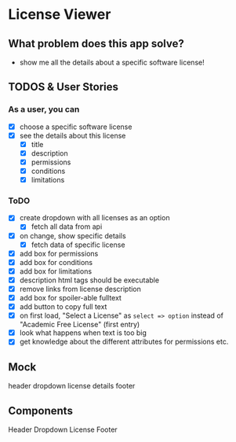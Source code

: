 # License Viewer

## What problem does this app solve?

- show me all the details about a specific software license!

## TODOS & User Stories

### As a user, you can

- [x] choose a specific software license
- [x] see the details about this license
  - [x] title
  - [x] description
  - [x] permissions
  - [x] conditions
  - [x] limitations

### ToDO

- [x] create dropdown with all licenses as an option
  - [x] fetch all data from api
- [x] on change, show specific details
  - [x] fetch data of specific license
- [x] add box for permissions
- [x] add box for conditions
- [x] add box for limitations
- [x] description html tags should be executable
- [x] remove links from license description
- [x] add box for spoiler-able fulltext
- [x] add button to copy full text
- [x] on first load, "Select a License" as `select => option` instead of "Academic Free License" (first entry)
- [x] look what happens when text is too big
- [x] get knowledge about the different attributes for permissions etc.

## Mock

header
dropdown
license details
footer

## Components

Header
Dropdown
License
Footer
